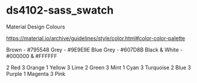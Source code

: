 # ds4102-sass_swatch
 Material Design Colours

https://material.io/archive/guidelines/style/color.html#color-color-palette

Brown - #795548
Grey - #9E9E9E
Blue Grey - #607D8B
Black & White - #000000 & #FFFFFF

2 Red
3 Orange
1 Yellow
3 Lime
2 Green
3 Mint
1 Cyan
3 Turquoise
2 Blue
3 Purple
1 Magenta
3 Pink